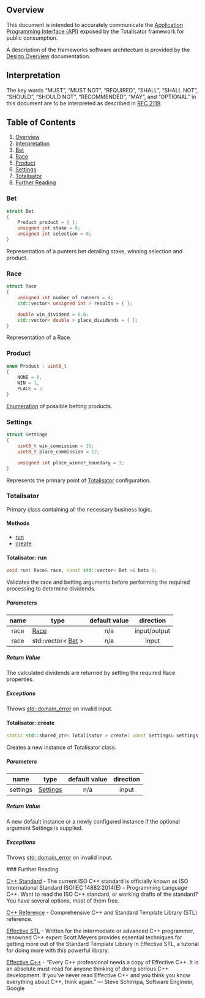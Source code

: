 Overview
--------

This document is intended to accurately communicate the [Application Programming Interface (API)](https://en.wikipedia.org/wiki/Application_programming_interface) exposed by the Totalisator framework for public consumption.

A description of the frameworks software architecture is provided by the [Design Overview](#DESIGN.md) documentation.

Interpretation
--------------

The key words “MUST”, “MUST NOT”, “REQUIRED”, “SHALL”, “SHALL NOT”, “SHOULD”, “SHOULD NOT”, “RECOMMENDED”, “MAY”, and “OPTIONAL” in this document are to be interpreted as described in [RFC 2119](http://tools.ietf.org/pdf/rfc2119.pdf).

Table of Contents
-----------------

1.	[Overview](#overview)
2.	[Interpretation](#interpretation)
3.	[Bet](#bet)
4.	[Race](#race)
5.	[Product](#product)
6.	[Settings](#settings)
7.	[Totalisator](#totalisator)
8.	[Further Reading](#further-reading)

### Bet

```C++
struct Bet
{
    Product product = { };
    unsigned int stake = 0;
    unsigned int selection = 0;
}
```

Representation of a punters bet detailing stake, winning selection and product.

### Race

```C++
struct Race
{
    unsigned int number_of_runners = 4;
    std::vector< unsigned int > results = { };

    double win_dividend = 0.0;
    std::vector< double > place_dividends = { };
}
```

Representation of a Race.

### Product

```C++
enum Product : uint8_t
{
    NONE = 0,
    WIN = 1,
    PLACE = 2
}
```

[Enumeration](http://en.cppreference.com/w/cpp/language/enum) of possible betting products.

### Settings

```C++
struct Settings
{
    uint8_t win_commission = 15;
    uint8_t place_commission = 12;

    unsigned int place_winner_boundary = 3;
}
```

Represents the primary point of [Totalisator](#totalisator) configuration.

### Totalisator

Primary class containing all the necessary business logic.

#### Methods

-	[run](#totalisatorrun)
-	[create](#totalisatorcreate)

#### Totalisator::run

```C++
void run( Race& race, const std::vector< Bet >& bets );
```

Validates the race and betting arguments before performing the required processing to determine dividends.

##### Parameters

| name | type                       | default value | direction    |
|:----:|----------------------------|:-------------:|:------------:|
| race | [Race](#race)              |      n/a      | input/output |
| race | std::vector< [Bet](#bet) > |      n/a      |    input     |

##### Return Value

The calculated dividends are returned by setting the required Race properties.

##### Exceptions

Throws [std::domain_error](http://en.cppreference.com/w/cpp/error/domain_error) on invalid input.

#### Totalisator::create

```C++
static std::shared_ptr< Totalisator > create( const Settings& settings = { } );
```

Creates a new instance of Totalisator class.

##### Parameters

| name     | type                  | default value | direction |
|:--------:|-----------------------|:-------------:|:---------:|
| settings | [Settings](#settings) |      n/a      |   input   |

##### Return Value

A new default instance or a newly configured instance if the optional argument Settings is supplied.

##### Exceptions

Throws [std::domain_error](http://en.cppreference.com/w/cpp/error/domain_error) on invalid input.

### Further Reading

[C++ Standard](https://isocpp.org/std/the-standard) - The current ISO C++ standard is officially known as ISO International Standard ISO/IEC 14882:2014(E) – Programming Language C++. Want to read the ISO C++ standard, or working drafts of the standard? You have several options, most of them free.

[C++ Reference](http://en.cppreference.com/) - Comprehensive C++ and Standard Template Library (STL) reference.

[Effective STL](https://www.amazon.com/Effective-STL-Specific-Standard-Template/dp/0201749629) - Written for the intermediate or advanced C++ programmer, renowned C++ expert Scott Meyers provides essential techniques for getting more out of the Standard Template Library in Effective STL, a tutorial for doing more with this powerful library.

[Effective C++](https://www.amazon.com/Effective-Specific-Improve-Programs-Designs/dp/0321334876) - “Every C++ professional needs a copy of Effective C++. It is an absolute must-read for anyone thinking of doing serious C++ development. If you’ve never read Effective C++ and you think you know everything about C++, think again.” — Steve Schirripa, Software Engineer, Google
